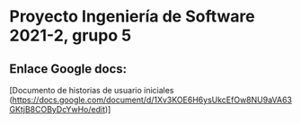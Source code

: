 # Proyecto Ingeniería de Software 2021-2, grupo 5

## Enlace Google docs:
[Documento de historias de usuario iniciales (https://docs.google.com/document/d/1Xv3KOE6H6ysUkcEfOw8NU9aVA63GKtjB8COByDcYwHo/edit)]
